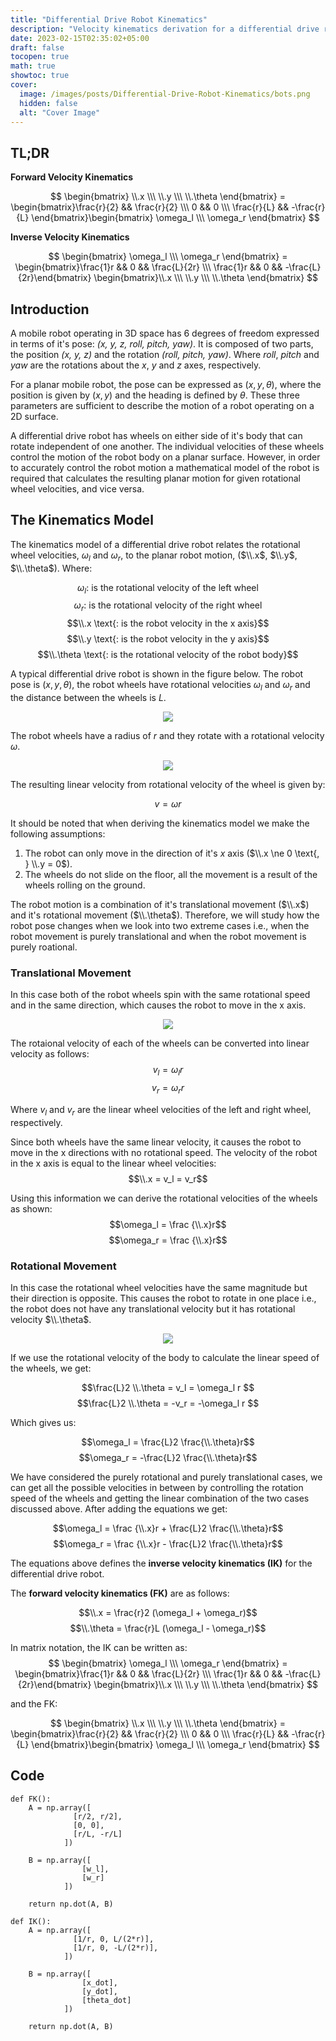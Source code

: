 ```yaml
---
title: "Differential Drive Robot Kinematics"
description: "Velocity kinematics derivation for a differential drive robot."
date: 2023-02-15T02:35:02+05:00
draft: false
tocopen: true
math: true
showtoc: true
cover:
  image: /images/posts/Differential-Drive-Robot-Kinematics/bots.png
  hidden: false
  alt: "Cover Image"
---
```


## TL;DR

**Forward Velocity Kinematics**

$$
\begin{bmatrix}  \\.x \\\ \\.y \\\ \\.\theta \end{bmatrix} = \begin{bmatrix}\frac{r}{2} && \frac{r}{2} \\\ 0 && 0 \\\ \frac{r}{L} && -\frac{r}{L} \end{bmatrix}\begin{bmatrix} \omega_l \\\ \omega_r \end{bmatrix}
$$

**Inverse Velocity Kinematics**

$$
\begin{bmatrix} \omega_l \\\ \omega_r \end{bmatrix} = \begin{bmatrix}\frac{1}r && 0 && \frac{L}{2r} \\\ \frac{1}r && 0 && -\frac{L}{2r}\end{bmatrix}
\begin{bmatrix}\\.x \\\ \\.y \\\ \\.\theta \end{bmatrix}
$$

## Introduction

A mobile robot operating in 3D space has 6 degrees of freedom expressed in terms of it's pose: *(x, y, z, roll, pitch, yaw)*. It is composed of two parts, the position *(x, y, z)* and the rotation *(roll, pitch, yaw)*. Where *roll*, *pitch* and *yaw* are the rotations about the *x*, *y* and *z* axes, respectively.

For a planar mobile robot, the pose can be expressed as $(x, y, \theta)$, where the position is given by $(x, y)$ and the heading is defined by $\theta$. These three parameters are sufficient to describe the motion of a robot operating on a 2D surface.

A differential drive robot has wheels on either side of it's body that can rotate independent of one another. The individual velocities of these wheels control the motion of the robot body on a planar surface. However, in order to accurately control the robot motion a mathematical model of the robot is required that calculates the resulting planar motion for given rotational wheel velocities, and vice versa.

## The Kinematics Model
The kinematics model of a differential drive robot relates the rotational wheel velocities, $\omega_l$ and $\omega_r$, to the planar robot motion, ($\\.x$, $\\.y$, $\\.\theta$). Where:

$$\omega_l \text{: is the rotational velocity of the left wheel}$$
$$\omega_r \text{: is the rotational velocity of the right wheel}$$
$$\\.x \text{: is the robot velocity in the x axis}$$
$$\\.y \text{: is the robot velocity in the y axis}$$
$$\\.\theta \text{: is the rotational velocity of the robot body}$$

A typical differential drive robot is shown in the figure below. The robot pose is $(x, y, \theta)$, the robot wheels have rotational velocities $\omega_l$ and $\omega_r$ and the distance between the wheels is $L$.
<p align="center">
  <img src="/images/posts/Differential-Drive-Robot-Kinematics/body.png" />
</p>

The robot wheels have a radius of $r$ and they rotate with a rotational velocity $\omega$.

<p align="center">
  <img src="/images/posts/Differential-Drive-Robot-Kinematics/wheel.png" />
</p>

The resulting linear velocity from rotational velocity of the wheel is given by:

$$v = \omega r$$

It should be noted that when deriving the kinematics model we make the following assumptions:
1. The robot can only move in the direction of it's *x* axis ($\\.x \ne 0 \text{, } \\.y = 0$).
2. The wheels do not slide on the floor, all the movement is a result of the wheels rolling on the ground.

The robot motion is a combination of it's translational movement ($\\.x$) and it's rotational movement ($\\.\theta$). Therefore, we will study how the robot pose changes when we look into two extreme cases i.e., when the robot movement is purely translational and when the robot movement is purely roational.

### Translational Movement
In this case both of the robot wheels spin with the same rotational speed and in the same direction, which causes the robot to move in the x axis.

<p align="center">
  <img src="/images/posts/Differential-Drive-Robot-Kinematics/caseLinearMotion.png" />
</p>

The rotaional velocity of each of the wheels can be converted into linear velocity as follows:
$$v_l = \omega_l r$$
$$v_r = \omega_r r$$

Where $v_l$ and $v_r$ are the linear wheel velocities of the left and right wheel, respectively.

Since both wheels have the same linear velocity, it causes the robot to move in the x directions with no rotational speed. The velocity of the robot in the x axis is equal to the linear wheel velocities:
$$\\.x = v_l = v_r$$

Using this information we can derive the rotational velocities of the wheels as shown:
$$\omega_l =  \frac {\\.x}r$$
$$\omega_r =  \frac {\\.x}r$$

### Rotational Movement
In this case the rotational wheel velocities have the same magnitude but their direction is opposite. This causes the robot to rotate in one place i.e., the robot does not have any translational velocity but it has rotational velocity $\\.\theta$.

<p align="center">
  <img src="/images/posts/Differential-Drive-Robot-Kinematics/caseRotation.png" />
</p>

If we use the rotational velocity of the body to calculate the linear speed of the wheels, we get:

$$\frac{L}2 \\.\theta = v_l = \omega_l r $$
$$\frac{L}2 \\.\theta = -v_r = -\omega_l r $$

Which gives us:

$$\omega_l = \frac{L}2 \frac{\\.\theta}r$$
$$\omega_r = -\frac{L}2 \frac{\\.\theta}r$$


We have considered the purely rotational and purely translational cases, we can get all the possible velocities in between by controlling the rotation speed of the wheels and getting the linear combination of the two cases discussed above. After adding the equations we get:


$$\omega_l = \frac {\\.x}r + \frac{L}2 \frac{\\.\theta}r$$
$$\omega_r = \frac {\\.x}r - \frac{L}2 \frac{\\.\theta}r$$

The equations above defines the **inverse velocity kinematics (IK)** for the differential drive robot.

The **forward velocity kinematics (FK)** are as follows:

$$\\.x = \frac{r}2 (\omega_l + \omega_r)$$
$$\\.\theta = \frac{r}L (\omega_l - \omega_r)$$


In matrix notation, the IK can be written as:
$$
\begin{bmatrix} \omega_l \\\ \omega_r \end{bmatrix} = \begin{bmatrix}\frac{1}r && 0 && \frac{L}{2r} \\\ \frac{1}r && 0 && -\frac{L}{2r}\end{bmatrix}
\begin{bmatrix}\\.x \\\ \\.y \\\ \\.\theta \end{bmatrix}
$$

and the FK:

$$
\begin{bmatrix}  \\.x \\\ \\.y \\\ \\.\theta \end{bmatrix} = \begin{bmatrix}\frac{r}{2} && \frac{r}{2} \\\ 0 && 0 \\\ \frac{r}{L} && -\frac{r}{L} \end{bmatrix}\begin{bmatrix} \omega_l \\\ \omega_r \end{bmatrix}
$$

## Code

```
def FK():
    A = np.array([
              [r/2, r/2],
              [0, 0],
              [r/L, -r/L]
            ])

    B = np.array([
                [w_l],
                [w_r]
            ])

    return np.dot(A, B)

def IK():
    A = np.array([
              [1/r, 0, L/(2*r)],
              [1/r, 0, -L/(2*r)],
            ])

    B = np.array([
                [x_dot],
                [y_dot],
                [theta_dot]
            ])

    return np.dot(A, B)
```